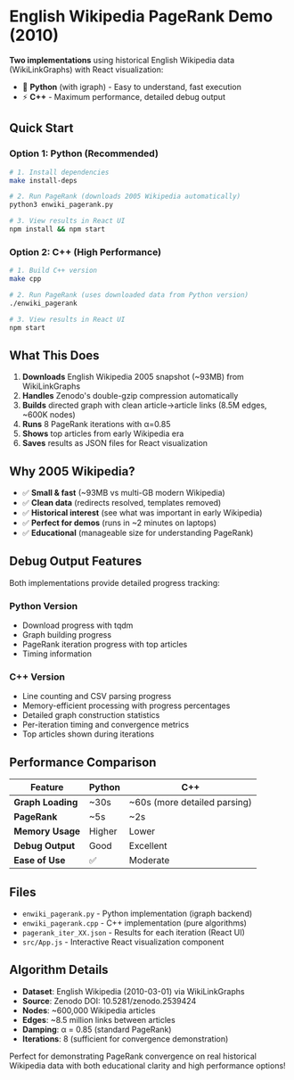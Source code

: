 # English Wikipedia PageRank Demo (2010)

**Two implementations** using historical English Wikipedia data (WikiLinkGraphs) with React visualization:
- 🐍 **Python** (with igraph) - Easy to understand, fast execution
- ⚡ **C++** - Maximum performance, detailed debug output

## Quick Start

### Option 1: Python (Recommended)
```bash
# 1. Install dependencies
make install-deps

# 2. Run PageRank (downloads 2005 Wikipedia automatically)
python3 enwiki_pagerank.py

# 3. View results in React UI
npm install && npm start
```

### Option 2: C++ (High Performance)
```bash
# 1. Build C++ version
make cpp

# 2. Run PageRank (uses downloaded data from Python version)
./enwiki_pagerank

# 3. View results in React UI
npm start
```

## What This Does

1. **Downloads** English Wikipedia 2005 snapshot (~93MB) from WikiLinkGraphs
2. **Handles** Zenodo's double-gzip compression automatically
3. **Builds** directed graph with clean article→article links (8.5M edges, ~600K nodes)
4. **Runs** 8 PageRank iterations with α=0.85
5. **Shows** top articles from early Wikipedia era
6. **Saves** results as JSON files for React visualization

## Why 2005 Wikipedia?

- ✅ **Small & fast** (~93MB vs multi-GB modern Wikipedia)
- ✅ **Clean data** (redirects resolved, templates removed)
- ✅ **Historical interest** (see what was important in early Wikipedia)
- ✅ **Perfect for demos** (runs in ~2 minutes on laptops)
- ✅ **Educational** (manageable size for understanding PageRank)

## Debug Output Features

Both implementations provide detailed progress tracking:

### Python Version
- Download progress with tqdm
- Graph building progress
- PageRank iteration progress with top articles
- Timing information

### C++ Version
- Line counting and CSV parsing progress
- Memory-efficient processing with progress percentages
- Detailed graph construction statistics
- Per-iteration timing and convergence metrics
- Top articles shown during iterations

## Performance Comparison

| Feature | Python | C++ |
|---------|--------|-----|
| **Graph Loading** | ~30s | ~60s (more detailed parsing) |
| **PageRank** | ~5s | ~2s |
| **Memory Usage** | Higher | Lower |
| **Debug Output** | Good | Excellent |
| **Ease of Use** | ✅ | Moderate |

## Files

- `enwiki_pagerank.py` - Python implementation (igraph backend)
- `enwiki_pagerank.cpp` - C++ implementation (pure algorithms)
- `pagerank_iter_XX.json` - Results for each iteration (React UI)
- `src/App.js` - Interactive React visualization component

## Algorithm Details

- **Dataset**: English Wikipedia (2010-03-01) via WikiLinkGraphs
- **Source**: Zenodo DOI: 10.5281/zenodo.2539424
- **Nodes**: ~600,000 Wikipedia articles
- **Edges**: ~8.5 million links between articles
- **Damping**: α = 0.85 (standard PageRank)
- **Iterations**: 8 (sufficient for convergence demonstration)

Perfect for demonstrating PageRank convergence on real historical Wikipedia data with both educational clarity and high performance options!